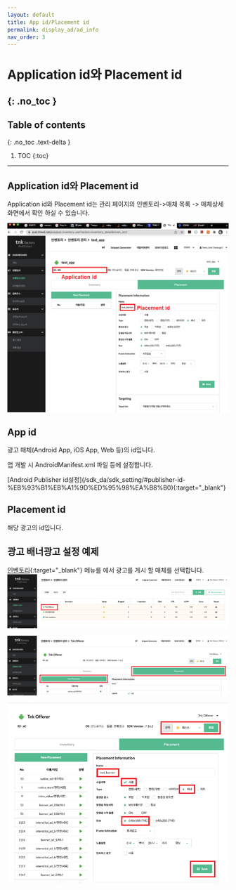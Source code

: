 ```yaml
---
layout: default
title: App id/Placement id
permalink: display_ad/ad_info
nav_order: 3
---
```


# Application id와 Placement id
{: .no_toc }
---
## Table of contents
{: .no_toc .text-delta }

1. TOC
{:toc}
---

## Application id와 Placement id
Application id와 Placement id는 관리 페이지의 인벤토리->매체 목록 -> 매체상세 화면에서 확인 하실 수 있습니다.


![appid_placementid](/assets/sdk_da/app_id/app_id_placement_id.png)



## App id

광고 매체(Android App, iOS App, Web 등)의 id입니다.

<p>앱 개발 시 AndroidManifest.xml 파일 등에 설정합니다.</p>
[Android Publisher id설정](/sdk_da/sdk_setting/#publisher-id-%EB%93%B1%EB%A1%9D%ED%95%98%EA%B8%B0){:target="_blank"}

## Placement id
해당 광고의 id입니다.

## 광고 배너광고 설정 예제

[인벤토리](https://pub.tnkad.net/pub/pub.inventory.user){:target="_blank"} 메뉴를 에서 광고를 게시 할 매체를 선택합니다.
![guide0](/assets/placement/placement_0.png)


![guide1](/assets/placement/placement_1.png)

![guide2](/assets/placement/placement_2.png)
